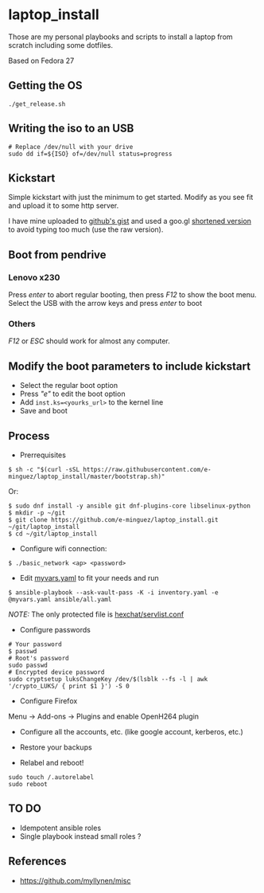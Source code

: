 # laptop_install
Those are my personal playbooks and scripts to install a laptop from scratch
including some dotfiles.

Based on Fedora 27

## Getting the OS

```
./get_release.sh
```

## Writing the iso to an USB

```
# Replace /dev/null with your drive
sudo dd if=${ISO} of=/dev/null status=progress
```

## Kickstart

Simple kickstart with just the minimum to get started. Modify as you see fit
and upload it to some http server.

I have mine uploaded to
[github's gist](https://gist.github.com/e-minguez/988d9acb0632b3b6e99fa714ccd6a2df) and
used a goo.gl [shortened version](https://goo.gl/rdaFBM) to avoid typing too much (use the raw version).

## Boot from pendrive

### Lenovo x230
Press *enter* to abort regular booting, then press *F12* to show
the boot menu.
Select the USB with the arrow keys and press *enter* to boot

### Others
*F12* or *ESC* should work for almost any computer.

## Modify the boot parameters to include kickstart

* Select the regular boot option
* Press *"e"* to edit the boot option
* Add ```inst.ks=<yourks_url>``` to the kernel line
* Save and boot

## Process

* Prerrequisites

```
$ sh -c "$(curl -sSL https://raw.githubusercontent.com/e-minguez/laptop_install/master/bootstrap.sh)"
```

Or:

```
$ sudo dnf install -y ansible git dnf-plugins-core libselinux-python
$ mkdir -p ~/git
$ git clone https://github.com/e-minguez/laptop_install.git ~/git/laptop_install
$ cd ~/git/laptop_install
```

* Configure wifi connection:

```
$ ./basic_network <ap> <password>
```

* Edit [myvars.yaml](myvars.yaml) to fit your needs and run

```
$ ansible-playbook --ask-vault-pass -K -i inventory.yaml -e @myvars.yaml ansible/all.yaml
```

*NOTE:* The only protected file is [hexchat/servlist.conf](hexchat/servlist.conf)

* Configure passwords

```
# Your password
$ passwd
# Root's password
sudo passwd
# Encrypted device password
sudo cryptsetup luksChangeKey /dev/$(lsblk --fs -l | awk '/crypto_LUKS/ { print $1 }') -S 0
```

* Configure Firefox

Menu -> Add-ons -> Plugins and enable OpenH264 plugin

* Configure all the accounts, etc. (like google account, kerberos, etc.)

* Restore your backups

* Relabel and reboot!

```
sudo touch /.autorelabel
sudo reboot
```

## TO DO
* Idempotent ansible roles
* Single playbook instead small roles ?

## References
* https://github.com/myllynen/misc
